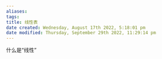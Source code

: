 ```yaml
---
aliases: 
tags: 
title: 线性表
date created: Wednesday, August 17th 2022, 5:18:01 pm
date modified: Thursday, September 29th 2022, 11:29:14 pm
---
```


什么是“线性”


